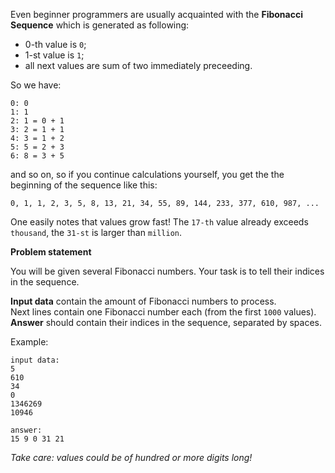<!-- #Title -->

Even beginner programmers are usually acquainted with the **Fibonacci Sequence** which is generated as following:

- 0-th value is `0`;
- 1-st value is `1`;
- all next values are sum of two immediately preceeding.

So we have:

    0: 0
	1: 1
	2: 1 = 0 + 1
	3: 2 = 1 + 1
	4: 3 = 1 + 2
	5: 5 = 2 + 3
	6: 8 = 3 + 5

and so on, so if you continue calculations yourself, you get the the beginning of the sequence like this:

    0, 1, 1, 2, 3, 5, 8, 13, 21, 34, 55, 89, 144, 233, 377, 610, 987, ...

One easily notes that values grow fast! The `17-th` value already exceeds `thousand`, the `31-st` is larger
than `million`.

**Problem statement**

You will be given several Fibonacci numbers. Your task is to tell their indices in the sequence.

**Input data** contain the amount of Fibonacci numbers to process.  
Next lines contain one Fibonacci number each (from the first `1000` values).  
**Answer** should contain their indices in the sequence, separated by spaces.

Example:

    input data:
	5
	610
	34
	0
	1346269
	10946
	
	answer:
	15 9 0 31 21

*Take care: values could be of hundred or more digits long!*